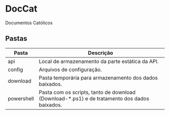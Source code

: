 # DocCat
 Documentos Católicos

## Pastas

| Pasta | Descrição |
|---|---|
| api | Local de armazenamento da parte estática da API. |
| config | Arquivos de configuração. |
| download | Pasta temporária para armazenamento dos dados baixados. |
| powershell | Pasta com os scripts, tanto de download (Download-*.ps1) e de tratamento dos dados baixados. |

